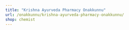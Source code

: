 ```yaml
---
title: "Krishna Ayurveda Pharmacy Onakkunnu"
url: /onakkunnu/krishna-ayurveda-pharmacy-onakkunnu/
shop: chemist
---
```


